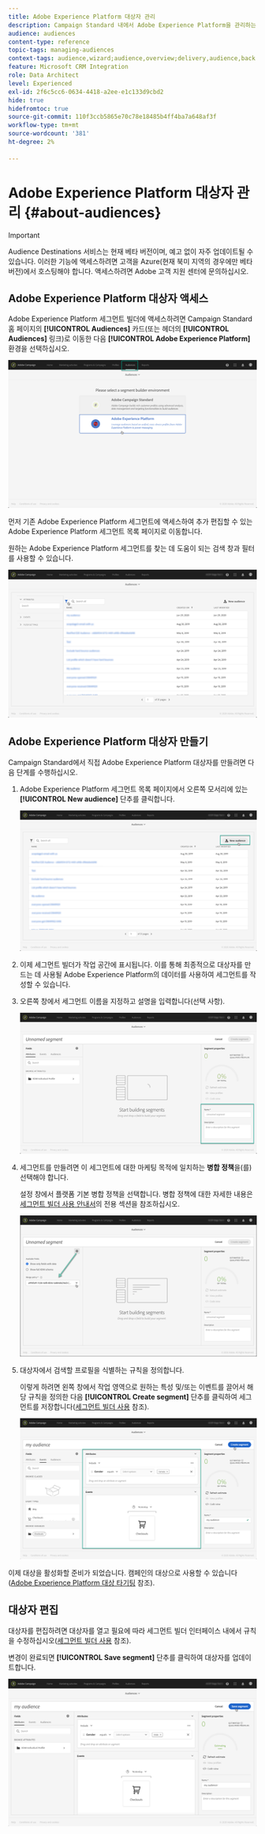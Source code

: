 ```yaml
---
title: Adobe Experience Platform 대상자 관리
description: Campaign Standard 내에서 Adobe Experience Platform을 관리하는 방법을 알아봅니다.
audience: audiences
content-type: reference
topic-tags: managing-audiences
context-tags: audience,wizard;audience,overview;delivery,audience,back
feature: Microsoft CRM Integration
role: Data Architect
level: Experienced
exl-id: 2f6c5cc6-0634-4418-a2ee-e1c133d9cbd2
hide: true
hidefromtoc: true
source-git-commit: 110f3ccb5865e70c78e18485b4ff4ba7a648af3f
workflow-type: tm+mt
source-wordcount: '381'
ht-degree: 2%

---
```


# Adobe Experience Platform 대상자 관리 {#about-audiences}

>[!IMPORTANT]
>
>Audience Destinations 서비스는 현재 베타 버전이며, 예고 없이 자주 업데이트될 수 있습니다. 이러한 기능에 액세스하려면 고객을 Azure(현재 북미 지역의 경우에만 베타 버전)에서 호스팅해야 합니다. 액세스하려면 Adobe 고객 지원 센터에 문의하십시오.

## Adobe Experience Platform 대상자 액세스

Adobe Experience Platform 세그먼트 빌더에 액세스하려면 Campaign Standard 홈 페이지의 **[!UICONTROL Audiences]** 카드(또는 헤더의 **[!UICONTROL Audiences]** 링크)로 이동한 다음 **[!UICONTROL Adobe Experience Platform]** 환경을 선택하십시오.

![](assets/aep_audiences_access.png)

먼저 기존 Adobe Experience Platform 세그먼트에 액세스하여 추가 편집할 수 있는 Adobe Experience Platform 세그먼트 목록 페이지로 이동합니다.

원하는 Adobe Experience Platform 세그먼트를 찾는 데 도움이 되는 검색 창과 필터를 사용할 수 있습니다.

![](assets/aep_audiences_list.png)

## Adobe Experience Platform 대상자 만들기

Campaign Standard에서 직접 Adobe Experience Platform 대상자를 만들려면 다음 단계를 수행하십시오.

1. Adobe Experience Platform 세그먼트 목록 페이지에서 오른쪽 모서리에 있는 **[!UICONTROL New audience]** 단추를 클릭합니다.

   ![](assets/aep_audiences_creation_create.png)

1. 이제 세그먼트 빌더가 작업 공간에 표시됩니다. 이를 통해 최종적으로 대상자를 만드는 데 사용될 Adobe Experience Platform의 데이터를 사용하여 세그먼트를 작성할 수 있습니다.

1. 오른쪽 창에서 세그먼트 이름을 지정하고 설명을 입력합니다(선택 사항).

   ![](assets/aep_audiences_creation_edit_name.png)

1. 세그먼트를 만들려면 이 세그먼트에 대한 마케팅 목적에 일치하는 **병합 정책**&#x200B;을(를) 선택해야 합니다.

   설정 창에서 플랫폼 기본 병합 정책을 선택합니다. 병합 정책에 대한 자세한 내용은 [세그먼트 빌더 사용 안내서](https://experienceleague.adobe.com/docs/experience-platform/segmentation/ui/overview.html)의 전용 섹션을 참조하십시오.

   ![](assets/aep_audiences_mergepolicy.png)

1. 대상자에서 검색할 프로필을 식별하는 규칙을 정의합니다.

   이렇게 하려면 왼쪽 창에서 작업 영역으로 원하는 특성 및/또는 이벤트를 끌어서 해당 규칙을 정의한 다음 **[!UICONTROL Create segment]** 단추를 클릭하여 세그먼트를 저장합니다([세그먼트 빌더 사용](../../integrating/using/aep-using-segment-builder.md) 참조).

   ![](assets/aep_audiences_creation_query.png)

이제 대상을 활성화할 준비가 되었습니다. 캠페인의 대상으로 사용할 수 있습니다([Adobe Experience Platform 대상 타기팅](../../integrating/using/aep-targeting-audiences.md) 참조).

## 대상자 편집

대상자를 편집하려면 대상자를 열고 필요에 따라 세그먼트 빌더 인터페이스 내에서 규칙을 수정하십시오([세그먼트 빌더 사용](../../integrating/using/aep-using-segment-builder.md) 참조).

변경이 완료되면 **[!UICONTROL Save segment]** 단추를 클릭하여 대상자를 업데이트합니다.

![](assets/aep_audiences_editing.png)
